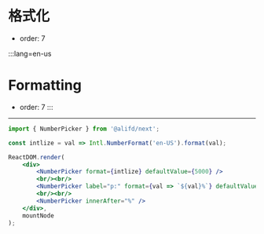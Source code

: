 # 格式化

- order: 7

:::lang=en-us
# Formatting

- order: 7
:::

---

````jsx
import { NumberPicker } from '@alifd/next';

const intlize = val => Intl.NumberFormat('en-US').format(val);

ReactDOM.render(
    <div>
        <NumberPicker format={intlize} defaultValue={5000} />
        <br/><br/>
        <NumberPicker label="p:" format={val => `${val}%`} defaultValue={85} />
        <br/><br/>
        <NumberPicker innerAfter="%" />
    </div>,
    mountNode
);
````
